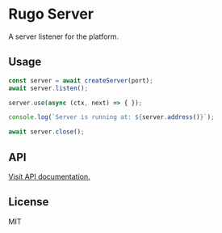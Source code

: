 # Rugo Server

A server listener for the platform.

## Usage

```js
const server = await createServer(port);
await server.listen();

server.use(async (ctx, next) => { });

console.log(`Server is running at: ${server.address()}`);

await server.close();
```

## API

[Visit API documentation.](./docs/API.md)

## License

MIT